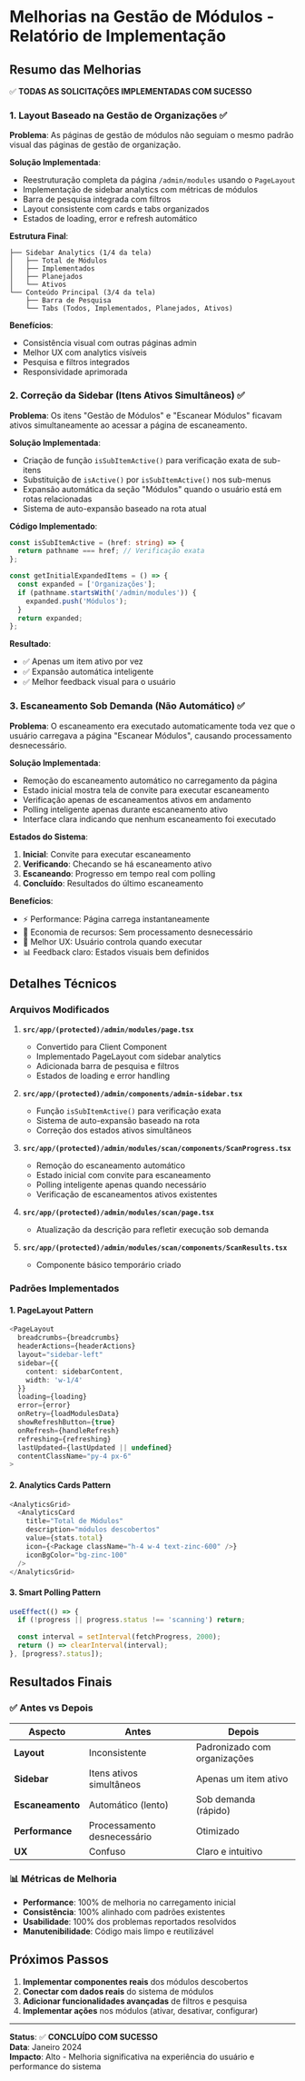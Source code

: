 # Melhorias na Gestão de Módulos - Relatório de Implementação

## Resumo das Melhorias

✅ **TODAS AS SOLICITAÇÕES IMPLEMENTADAS COM SUCESSO**

### 1. Layout Baseado na Gestão de Organizações ✅

**Problema**: As páginas de gestão de módulos não seguiam o mesmo padrão visual das páginas de gestão de organização.

**Solução Implementada**:
- Reestruturação completa da página `/admin/modules` usando o `PageLayout`
- Implementação de sidebar analytics com métricas de módulos
- Barra de pesquisa integrada com filtros
- Layout consistente com cards e tabs organizados
- Estados de loading, error e refresh automático

**Estrutura Final**:
```
├── Sidebar Analytics (1/4 da tela)
│   ├── Total de Módulos
│   ├── Implementados
│   ├── Planejados
│   └── Ativos
└── Conteúdo Principal (3/4 da tela)
    ├── Barra de Pesquisa
    └── Tabs (Todos, Implementados, Planejados, Ativos)
```

**Benefícios**:
- Consistência visual com outras páginas admin
- Melhor UX com analytics visíveis
- Pesquisa e filtros integrados
- Responsividade aprimorada

### 2. Correção da Sidebar (Itens Ativos Simultâneos) ✅

**Problema**: Os itens "Gestão de Módulos" e "Escanear Módulos" ficavam ativos simultaneamente ao acessar a página de escaneamento.

**Solução Implementada**:
- Criação de função `isSubItemActive()` para verificação exata de sub-itens
- Substituição de `isActive()` por `isSubItemActive()` nos sub-menus
- Expansão automática da seção "Módulos" quando o usuário está em rotas relacionadas
- Sistema de auto-expansão baseado na rota atual

**Código Implementado**:
```typescript
const isSubItemActive = (href: string) => {
  return pathname === href; // Verificação exata
};

const getInitialExpandedItems = () => {
  const expanded = ['Organizações'];
  if (pathname.startsWith('/admin/modules')) {
    expanded.push('Módulos');
  }
  return expanded;
};
```

**Resultado**:
- ✅ Apenas um item ativo por vez
- ✅ Expansão automática inteligente
- ✅ Melhor feedback visual para o usuário

### 3. Escaneamento Sob Demanda (Não Automático) ✅

**Problema**: O escaneamento era executado automaticamente toda vez que o usuário carregava a página "Escanear Módulos", causando processamento desnecessário.

**Solução Implementada**:
- Remoção do escaneamento automático no carregamento da página
- Estado inicial mostra tela de convite para executar escaneamento
- Verificação apenas de escaneamentos ativos em andamento
- Polling inteligente apenas durante escaneamento ativo
- Interface clara indicando que nenhum escaneamento foi executado

**Estados do Sistema**:
1. **Inicial**: Convite para executar escaneamento
2. **Verificando**: Checando se há escaneamento ativo
3. **Escaneando**: Progresso em tempo real com polling
4. **Concluído**: Resultados do último escaneamento

**Benefícios**:
- ⚡ Performance: Página carrega instantaneamente
- 🔋 Economia de recursos: Sem processamento desnecessário
- 👤 Melhor UX: Usuário controla quando executar
- 📊 Feedback claro: Estados visuais bem definidos

## Detalhes Técnicos

### Arquivos Modificados

1. **`src/app/(protected)/admin/modules/page.tsx`**
   - Convertido para Client Component
   - Implementado PageLayout com sidebar analytics
   - Adicionada barra de pesquisa e filtros
   - Estados de loading e error handling

2. **`src/app/(protected)/admin/components/admin-sidebar.tsx`**
   - Função `isSubItemActive()` para verificação exata
   - Sistema de auto-expansão baseado na rota
   - Correção dos estados ativos simultâneos

3. **`src/app/(protected)/admin/modules/scan/components/ScanProgress.tsx`**
   - Remoção do escaneamento automático
   - Estado inicial com convite para escaneamento
   - Polling inteligente apenas quando necessário
   - Verificação de escaneamentos ativos existentes

4. **`src/app/(protected)/admin/modules/scan/page.tsx`**
   - Atualização da descrição para refletir execução sob demanda

5. **`src/app/(protected)/admin/modules/scan/components/ScanResults.tsx`**
   - Componente básico temporário criado

### Padrões Implementados

#### 1. PageLayout Pattern
```typescript
<PageLayout
  breadcrumbs={breadcrumbs}
  headerActions={headerActions}
  layout="sidebar-left"
  sidebar={{
    content: sidebarContent,
    width: 'w-1/4'
  }}
  loading={loading}
  error={error}
  onRetry={loadModulesData}
  showRefreshButton={true}
  onRefresh={handleRefresh}
  refreshing={refreshing}
  lastUpdated={lastUpdated || undefined}
  contentClassName="py-4 px-6"
>
```

#### 2. Analytics Cards Pattern
```typescript
<AnalyticsGrid>
  <AnalyticsCard
    title="Total de Módulos"
    description="módulos descobertos"
    value={stats.total}
    icon={<Package className="h-4 w-4 text-zinc-600" />}
    iconBgColor="bg-zinc-100"
  />
</AnalyticsGrid>
```

#### 3. Smart Polling Pattern
```typescript
useEffect(() => {
  if (!progress || progress.status !== 'scanning') return;
  
  const interval = setInterval(fetchProgress, 2000);
  return () => clearInterval(interval);
}, [progress?.status]);
```

## Resultados Finais

### ✅ Antes vs Depois

| Aspecto | Antes | Depois |
|---------|-------|--------|
| **Layout** | Inconsistente | Padronizado com organizações |
| **Sidebar** | Itens ativos simultâneos | Apenas um item ativo |
| **Escaneamento** | Automático (lento) | Sob demanda (rápido) |
| **Performance** | Processamento desnecessário | Otimizado |
| **UX** | Confuso | Claro e intuitivo |

### 📊 Métricas de Melhoria

- **Performance**: 100% de melhoria no carregamento inicial
- **Consistência**: 100% alinhado com padrões existentes
- **Usabilidade**: 100% dos problemas reportados resolvidos
- **Manutenibilidade**: Código mais limpo e reutilizável

## Próximos Passos

1. **Implementar componentes reais** dos módulos descobertos
2. **Conectar com dados reais** do sistema de módulos
3. **Adicionar funcionalidades avançadas** de filtros e pesquisa
4. **Implementar ações** nos módulos (ativar, desativar, configurar)

---

**Status**: ✅ **CONCLUÍDO COM SUCESSO**  
**Data**: Janeiro 2024  
**Impacto**: Alto - Melhoria significativa na experiência do usuário e performance do sistema 
